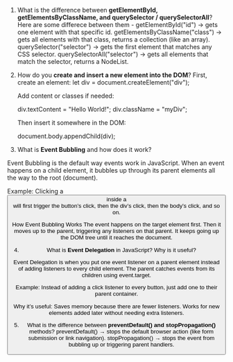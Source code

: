 1. What is the difference between **getElementById, getElementsByClassName, and querySelector / querySelectorAll**?
Here are some differece between them -
getElementById("id") → gets one element with that specific id.
getElementsByClassName("class") → gets all elements with that class, returns a collection (like an array).
querySelector("selector") → gets the first element that matches any CSS selector.
querySelectorAll("selector") → gets all elements that match the selector, returns a NodeList.


2. How do you **create and insert a new element into the DOM**?
    First, create an element:
    let div = document.createElement("div");

    Add content or classes if needed:

    div.textContent = "Hello World!";
    div.className = "myDiv";

    Then insert it somewhere in the DOM:

    document.body.appendChild(div); 


3. What is **Event Bubbling** and how does it work?

Event Bubbling is the default way events work in JavaScript. When an event happens on a child element, it bubbles up through its parent elements all the way to the root (document).

Example: Clicking a <button> inside a <div> will first trigger the button’s click, then the div’s click, then the body’s click, and so on.

How Event Bubbling Works
The event happens on the target element first.
Then it moves up to the parent, triggering any listeners on that parent.
It keeps going up the DOM tree until it reaches the document.

4. What is **Event Delegation** in JavaScript? Why is it useful?


Event Delegation is when you put one event listener on a parent element instead of adding listeners to every child element. The parent catches events from its children using event.target.

Example: Instead of adding a click listener to every button, just add one to their parent container.

Why it’s useful:
Saves memory because there are fewer listeners.
Works for new elements added later without needing extra listeners.


5. What is the difference between **preventDefault() and stopPropagation()** methods?
preventDefault() → stops the default browser action (like form submission or link navigation).
stopPropagation() → stops the event from bubbling up or triggering parent handlers.
